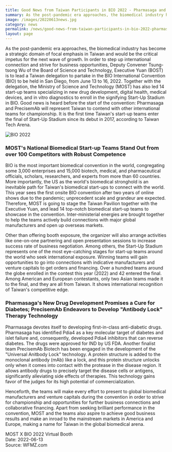 ```yaml
---
title: Good News from Taiwan Participants in BIO 2022 - Pharmasaga and PrecisemAb Make It to the Start-Up Stadium Finalists Defeating Hundred Teams
summary: As the post-pandemic era approaches, the biomedical industry has become a strategic domain of focal emphasis in Taiwan and would be the critical impetus for the next wave of growth.
image: /images/20220613news.jpg
category: news
permalink: /news/good-news-from-taiwan-participants-in-bio-2022-pharmasaga-and-precisemab-make-it-to-the-start-up-stadium-finalists-defeating-hundred-teams/
layout: page
---
```


As the post-pandemic era approaches, the biomedical industry has become a strategic domain of focal emphasis in Taiwan and would be the critical impetus for the next wave of growth. In order to step up international connection and strive for business opportunities, Deputy Convener Tsung-tsong Wu of the Board of Science and Technology, Executive Yuan (BOST) is to lead a Taiwan delegation to partake in the BIO International Convention (BIO) to be held in San Diego, from June 13 to 16, 2022. Together with the delegation, the Ministry of Science and Technology (MOST) has also led 14 start-up teams specializing in new drug development, digital health, medical devices, and in vitro diagnostics to enroll in the signifying Start-Up Stadium in BIO. Good news is heard before the start of the convention: Pharmasaga and PrecisemAb will represent Taiwan to contend with other international teams for championship. It is the first time Taiwan's start-up teams enter the final of Start-Up Stadium since its debut in 2017, according to Taiwan Tech Arena.

![BIO 2022](/images/20220613-1news.jpg)

### MOST's National Biomedical Start-up Teams Stand Out from over 100 Competitors with Robust Competence

BIO is the most important biomedical convention in the world, congregating some 3,000 enterprises and 15,000 biotech, medical, and pharmaceutical officials, scholars, researchers, and experts from more than 60 countries. More importantly, the US as the world's biomedical stronghold is an inevitable path for Taiwan's biomedical start-ups to connect with the world. This year sees the first onsite BIO convention after two years of online shows due to the pandemic; unprecedent scale and grandeur are expected. Therefore, MOST is going to stage the Taiwan Pavilion together with the Executive Yuan, and lead 14 top-notch biomedical start-up teams to showcase in the convention. Inter-ministerial energies are brought together to help the teams actively build connections with major global manufacturers and open up overseas markets.

Other than offering booth exposure, the organizer will also arrange activities like one-on-one partnering and open presentation sessions to increase success rate of business negotiation. Among others, the Start-Up Stadium represents one of the most eye-catching stages for start-up teams around the world who seek international exposure. Winning teams will gain opportunities to go into connections with indicative manufacturers and venture capitals to get orders and financing. Over a hundred teams around the globe enrolled in the contest this year (2022) and 42 entered the final. Among American and European contestants, only two Asian teams made it to the final, and they are all from Taiwan. It shows international recognition of Taiwan's competitive edge.

### Pharmasaga's New Drug Development Promises a Cure for Diabetes; PrecisemAb Endeavors to Develop "Antibody Lock" Therapy Technology

Pharmasaga devotes itself to developing first-in-class anti-diabetic drugs. Pharmasaga has identified Pdia4 as a key molecular target of diabetes and islet failure and, consequently, developed Pdia4 inhibitors that can reverse diabetes. The drugs were approved for IND by US FDA. Another finalist team PrecisemAb Biotech has been engaged in the development of the "Universal Anitbody Lock" technology. A protein structure is added to the monoclonal antibody (mAb) like a lock, and this protein structure unlocks only when it comes into contact with the protease in the disease region. It allows antibody drugs to precisely target the disease cells or antigens, significantly alleviating side effects of therapies. This technology gains favor of the judges for its high potential of commercialization.

Henceforth, the teams will make every effort to present to global biomedical manufacturers and venture capitals during the convention in order to strive for championship and opportunities for further business connections and collaborative financing. Apart from seeking brilliant performance in the convention, MOST and the teams also aspire to achieve good business results and make an inroad to the mainstream markets in America and Europe, making a name for Taiwan in the global biomedical arena.

MOST X BIO 2022 Virtual Booth
<br/>
Date: 2022-06-13
<br/>
Source: WFMZ.com
